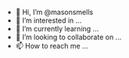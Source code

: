 - 👋 Hi, I’m @masonsmells
- 👀 I’m interested in ...
- 🌱 I’m currently learning ...
- 💞️ I’m looking to collaborate on ...
- 📫 How to reach me ...

<!---
masonsmells/masonsmells is a ✨ special ✨ repository because its `README.md` (this file) appears on your GitHub profile.
You can click the Preview link to take a look at your changes.
--->
